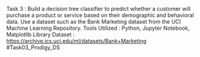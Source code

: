 Task 3 : Build a decision tree classifier to predict whether a customer will purchase a product or service based on their demographic and behavioral data. Use a dataset such as the Bank Marketing dataset from the UCI Machine Learning Repository.
Tools Utilized : Python, Jupyter Notebook, Matplotlib Library
Dataset : https://archive.ics.uci.edu/ml/datasets/Bank+Marketing
#Task03_Prodigy_DS
